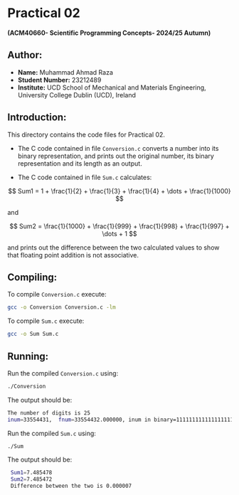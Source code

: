 # Practical 02  
  
**(ACM40660- Scientific Programming Concepts- 2024/25 Autumn)**  
  
## Author:  
* **Name:** Muhammad Ahmad Raza  
* **Student Number:** 23212489  
* **Institute:** UCD School of Mechanical and Materials Engineering, University College Dublin (UCD), Ireland  
  
## Introduction:  

This directory contains the code files for Practical 02.  

* The C code contained in file `Conversion.c` converts a number into its binary representation, and prints out the original number, its binary representation and its length as an output.  

* The C code contained in file `Sum.c` calculates:  

$$
Sum1 = 1 + \frac{1}{2} + \frac{1}{3} + \frac{1}{4} + \dots + \frac{1}{1000}
$$

and  

$$
Sum2 = \frac{1}{1000} + \frac{1}{999} + \frac{1}{998} + \frac{1}{997} + \dots + 1
$$

and prints out the difference between the two calculated values to show that floating point addition is not associative.  

## Compiling:  

To compile `Conversion.c` execute:  
```bash
gcc -o Conversion Conversion.c -lm
```

To compile `Sum.c` execute:  
```bash
gcc -o Sum Sum.c
```

## Running:  

Run the compiled `Conversion.c` using:  
```bash
./Conversion
```
The output should be:  

```bash
The number of digits is 25  
inum=33554431,  fnum=33554432.000000, inum in binary=1111111111111111111111111
```
Run the compiled `Sum.c` using:  
```bash
./Sum
```
The output should be:  

```bash
 Sum1=7.485478
 Sum2=7.485472
 Difference between the two is 0.000007
```
